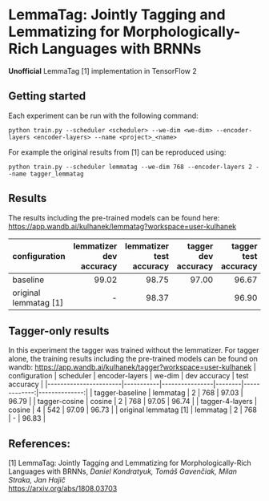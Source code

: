 # LemmaTag: Jointly Tagging and Lemmatizing for Morphologically-Rich Languages with BRNNs
**Unofficial** LemmaTag [1] implementation in TensorFlow 2

## Getting started
Each experiment can be run with the following command:
```
python train.py --scheduler <scheduler> --we-dim <we-dim> --encoder-layers <encoder-layers> --name <project>_<name>
```
For example the original results from [1] can be reproduced using:
```
python train.py --scheduler lemmatag --we-dim 768 --encoder-layers 2 --name tagger_lemmatag
```

## Results
The results including the pre-trained models can be found here: https://app.wandb.ai/kulhanek/lemmatag?workspace=user-kulhanek

| configuration        | lemmatizer dev accuracy | lemmatizer test accuracy | tagger dev accuracy | tagger test accuracy |
|----------------------|------------------------:|-------------------------:|--------------------:|---------------------:|
| baseline             | 99.02                   | 98.75                    | 97.00               | 96.67                |
| original lemmatag [1]| -                       | 98.37                    |                    | 96.90                |

## Tagger-only results
In this experiment the tagger was trained without the lemmatizer. For tagger alone, the training results including the pre-trained models can be found on wandb: https://app.wandb.ai/kulhanek/tagger?workspace=user-kulhanek
| configuration         | scheduler | encoder-layers | we-dim | dev accuracy | test accuracy |
|-----------------------|-----------|----------------|--------|-------------:|--------------:|
| tagger-baseline       | lemmatag  | 2              | 768    | 97.03        | 96.79         |
| tagger-cosine         | cosine    | 2              | 768    | 97.05        | 96.74         |
| tagger-4-layers       | cosine    | 4              | 542    | 97.09        | 96.73         |
| original lemmatag [1] | lemmatag  | 2              | 768    | -            | 96.83         |


## References:
[1] LemmaTag: Jointly Tagging and Lemmatizing for Morphologically-Rich Languages with BRNNs, *Daniel Kondratyuk, Tomáš Gavenčiak, Milan Straka, Jan Hajič* <br/>
https://arxiv.org/abs/1808.03703
